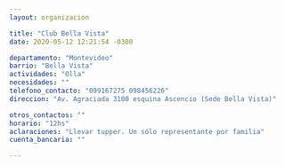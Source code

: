 ```yaml
---
layout: organizacion

title: "Club Bella Vista"
date: 2020-05-12 12:21:54 -0300

departamento: "Montevideo"
barrio: "Bella Vista"
actividades: "Olla"
necesidades: ""
telefono_contacto: "099167275 098456226"
direccion: "Av. Agraciada 3100 esquina Ascencio (Sede Bella Vista)"

otros_contactos: ""
horario: "12hs"
aclaraciones: "Llevar tupper. Un sólo representante por familia"
cuenta_bancaria: ""

---
```


